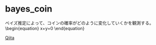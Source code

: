 # bayes_coin

ベイズ推定によって、コインの確率がどのように変化していくかを観測する。
\begin{equation}
  x+y=0
\end{equation}

[Qiita](http://qiita.com "Qiita")

